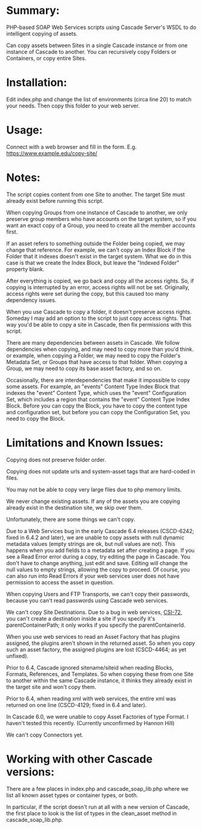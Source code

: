 Summary:
========

PHP-based SOAP Web Services scripts using Cascade Server's WSDL to do intelligent copying of assets.

Can copy assets between Sites in a single Cascade instance or from one
instance of Cascade to another.  You can recursively copy Folders
or Containers, or copy entire Sites.

Installation:
=============

Edit index.php and change the list of environments (circa line 20) to match your needs. 
Then copy this folder to your web server.

Usage:
======

Connect with a web browser and fill in the form.
E.g. https://www.example.edu/copy-site/

Notes:
======

The script copies content from one Site to another. The target Site must already exist before running this script.

When copying Groups from one instance of Cascade to another, we only
preserve group members who have accounts on the target system, so if
you want an exact copy of a Group, you need to create all the member
accounts first.

If an asset refers to something outside the Folder being copied, we may
change that reference. For example, we can't copy an Index Block if the
Folder that it indexes doesn't exist in the target system. What we do
in this case is that we create the Index Block, but leave the "Indexed
Folder" property blank.

After everything is copied, we go back and copy all the access rights.
So, if copying is interrupted by an error, access rights will not
be set.  Originally, access rights were set during the copy, but this
caused too many dependency issues.

When you use Cascade to copy a folder, it doesn't preserve
access rights.  Someday I may add an option to the script to just copy
access rights.  That way you'd be able to copy a site in Cascade,
then fix permissions with this script.

There are many dependencies between assets in Cascade. We follow
dependencies when copying, and may need to copy more than you'd think.
or example, when copying a Folder, we may need to copy the Folder's
Metadata Set, or Groups that have access to that folder. When copying a
Group, we may need to copy its base asset factory, and so on.

Occasionally, there are interdependencies that make it impossible to
copy some assets. For example, an "events" Content Type Index Block 
that indexes the "event" Content Type, which uses the "event" Configuration 
Set, which includes a region that contains the "event" Content Type Index Block. 
Before you can copy the Block, you have to copy the content type and configuration 
set, but before you can copy the Configuration Set, you need to copy the Block.

Limitations and Known Issues:
=============================

Copying does not preserve folder order.

Copying does not update urls and system-asset tags that are hard-coded
in files.

You may not be able to copy very large files due to php memory limits.

We never change existing assets. If any of the assets you are 
copying already exist in the destination site, we skip over them.

Unfortunately, there are some things we can't copy.

Due to a Web Services bug in the early Cascade 6.4 releases (CSCD-6242; fixed in 6.4.2 and later), 
we are unable to copy assets with null dynamic metadata values (empty strings are ok,
but null values are not). This happens when you add fields to a
metadata set after creating a page. If you see a Read Error error
during a copy, try editing the page in Cascade. You don't have to
change anything, just edit and save. Editing will change the null
values to empty strings, allowing the copy to proceed. Of course, you
can also run into Read Errors if your web services user does not have
permission to access the asset in question.

When copying Users and FTP Transports, we can't copy their passwords,
because you can't read passwords using Cascade web services.

We can't copy Site Destinations. Due to a bug in web services, [CSI-72](http://issues.hannonhill.com/browse/CSI-72),  
you can't create a destination inside a site if you specify it's
parentContainerPath; it only works if you specify the
parentContainerId.

When you use web services to read an Asset Factory that has plugins
assigned, the plugins aren't shown in the returned asset. So when you
copy such an asset factory, the assigned plugins are lost (CSCD-4464; as yet unfixed).

Prior to 6.4, Cascade ignored sitename/siteid when reading Blocks,
Formats, References, and Templates. So when copying these from one Site
to another within the same Cascade instance, it thinks they already
exist in the target site and won't copy them.

Prior to 6.4, when reading xml with web services, the entire xml was
returned on one line (CSCD-4129; fixed in 6.4 and later).

In Cascade 6.0, we were unable to copy Asset Factories of type Format.
I haven't tested this recently. (Currently unconfirmed by Hannon Hill)

We can't copy Connectors yet.

Working with other Cascade versions:
====================================

There are a few places in index.php and cascade_soap_lib.php
where we list all known asset types or container types, or both.

In particular, if the script doesn't run at all with a new version
of Cascade, the first place to look is the list of types in the
clean_asset method in cascade_soap_lib.php.
